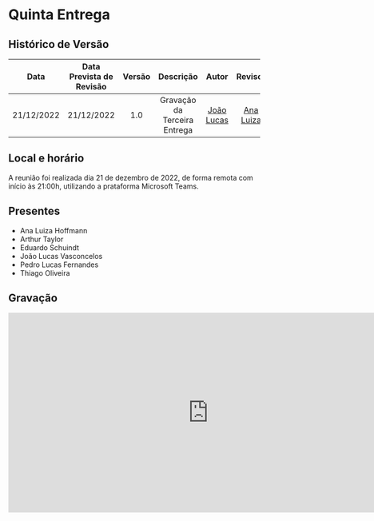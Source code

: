 # Quinta Entrega

## Histórico de Versão
|Data|Data Prevista de Revisão|Versão|Descrição|Autor|Revisor|
| :----------: |:-----------:| :------: | :-----------: | :---------: |:---------: |
|21/12/2022|21/12/2022|1.0|Gravação da Terceira Entrega| [João Lucas](https://github.com/Hackairos)| [Ana Luiza](https://github.com/AnHoff) |

## Local e horário

A reunião foi realizada dia 21 de dezembro de 2022, de forma remota com início às 21:00h, utilizando a prataforma Microsoft Teams.

## Presentes

- Ana Luiza Hoffmann
- Arthur Taylor
- Eduardo Schuindt
- João Lucas Vasconcelos
- Pedro Lucas Fernandes
- Thiago Oliveira

## Gravação

<center>
<iframe width="800" height="400" src="https://www.youtube-nocookie.com/embed/qlIrAinpoTk" frameborder="0" allow="accelerometer; autoplay; clipboard-write; encrypted-media; gyroscope; picture-in-picture" allowfullscreen></iframe>
</center>